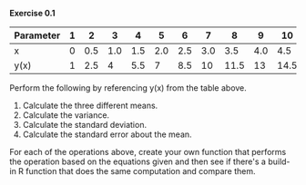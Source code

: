 **Exercise 0.1**

| Parameter | 1 | 2 | 3 | 4 | 5 | 6 | 7 | 8 | 9 | 10 |
| :------- | --- | --- | --- | --- | --- | --- | --- | --- | --- | --- |
| x | 0 | 0.5 | 1.0 | 1.5 | 2.0 | 2.5 | 3.0 | 3.5 | 4.0 | 4.5 |
| y(x) | 1 | 2.5 | 4 | 5.5 | 7 | 8.5 | 10 | 11.5 | 13 | 14.5 |

Perform the following by referencing y(x) from the table above.

1. Calculate the three different means.
1. Calculate the variance.
1. Calculate the standard deviation.
1. Calculate the standard error about the mean.

For each of the operations above, create your own function that performs the operation based on the equations given and then see if there's a build-in R function that does the same computation and compare them.
